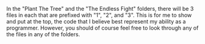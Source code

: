 In the "Plant The Tree" and the "The Endless Fight" folders, there will be 3 files in each that are prefixed with "1", "2", and "3".
This is for me to show and put at the top, the code that I believe best represent my ability as a programmer.
However, you should of course feel free to look through any of the files in any of the folders.
